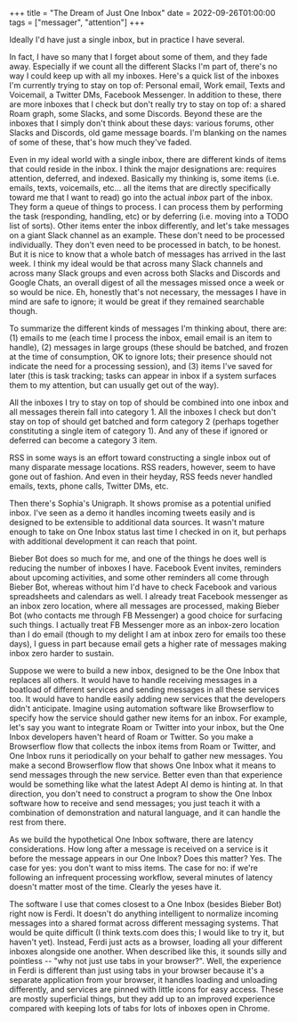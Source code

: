 +++
title = "The Dream of Just One Inbox"
date = 2022-09-26T01:00:00
tags = ["messager", "attention"]
+++

Ideally I'd have just a single inbox, but in practice I have several.

In fact, I have so many that I forget about some of them, and they fade away. Especially if we count all the different Slacks I'm part of, there's no way I could keep up with all my inboxes. Here's a quick list of the inboxes I'm currently trying to stay on top of: Personal email, Work email, Texts and Voicemail, a Twitter DMs, Facebook Messenger. In addition to these, there are more inboxes that I check but don't really try to stay on top of: a shared Roam graph, some Slacks, and some Discords. Beyond these are the inboxes that I simply don't think about these days: various forums, other Slacks and Discords, old game message boards. I'm blanking on the names of some of these, that's how much they've faded.

Even in my ideal world with a single inbox, there are different kinds of items that could reside in the inbox. I think the major designations are: requires attention, deferred, and indexed. Basically my thinking is, some items (i.e. emails, texts, voicemails, etc... all the items that are directly specifically toward me that I want to read) go into the actual _inbox_ part of the inbox. They form a queue of things to process. I can process them by performing the task (responding, handling, etc) or by deferring (i.e. moving into a TODO list of sorts). Other items enter the inbox differently, and let's take messages on a giant Slack channel as an example. These don't need to be processed individually. They don't even need to be processed in batch, to be honest. But it is nice to know that a whole batch of messages has arrived in the last week. I think my ideal would be that across many Slack channels and across many Slack groups and even across both Slacks and Discords and Google Chats, an overall digest of all the messages missed once a week or so would be nice. Eh, honestly that's not necessary, the messages I have in mind are safe to ignore; it would be great if they remained searchable though.

To summarize the different kinds of messages I'm thinking about, there are: (1) emails to me (each time I process the inbox, email email is an item to handle), (2) messages in large groups (these should be batched, and frozen at the time of consumption, OK to ignore lots; their presence should not indicate the need for a processing session), and (3) items I've saved for later (this is task tracking; tasks can appear in inbox if a system surfaces them to my attention, but can usually get out of the way).

All the inboxes I try to stay on top of should be combined into one inbox and all messages therein fall into category 1. All the inboxes I check but don't stay on top of should get batched and form category 2 (perhaps together constituting a single item of category 1). And any of these if ignored or deferred can become a category 3 item.

RSS in some ways is an effort toward constructing a single inbox out of many disparate message locations. RSS readers, however, seem to have gone out of fashion. And even in their heyday, RSS feeds never handled emails, texts, phone calls, Twitter DMs, etc.

Then there's Sophia's Unigraph. It shows promise as a potential unified inbox. I've seen as a demo it handles incoming tweets easily and is designed to be extensible to additional data sources. It wasn't mature enough to take on One Inbox status last time I checked in on it, but perhaps with additional development it can reach that point.

Bieber Bot does so much for me, and one of the things he does well is reducing the number of inboxes I have. Facebook Event invites, reminders about upcoming activities, and some other reminders all come through Bieber Bot, whereas without him I'd have to check Facebook and various spreadsheets and calendars as well. I already treat Facebook messenger as an inbox zero location, where all messages are processed, making Bieber Bot (who contacts me through FB Messenger) a good choice for surfacing such things. I actually treat FB Messenger more as an inbox-zero location than I do email (though to my delight I am at inbox zero for emails too these days), I guess in part because email gets a higher rate of messages making inbox zero harder to sustain.

Suppose we were to build a new inbox, designed to be the One Inbox that replaces all others.
It would have to handle receiving messages in a boatload of different services and sending messages in all these services too.
It would have to handle easily adding new services that the developers didn't anticipate.
Imagine using automation software like Browserflow to specify how the service should gather new items for an inbox.
For example, let's say you want to integrate Roam or Twitter into your inbox, but the One Inbox developers haven't heard of Roam or Twitter.
So you make a Browserflow flow that collects the inbox items from Roam or Twitter, and One Inbox runs it periodically on your behalf to gather new messages. You make a second Browserflow flow that shows One Inbox what it means to send messages through the new service.
Better even than that experience would be something like what the latest Adept AI demo is hinting at. In that direction, you don't need to construct a program to show the One Inbox software how to receive and send messages; you just teach it with a combination of demonstration and natural language, and it can handle the rest from there.

As we build the hypothetical One Inbox software, there are latency considerations. How long after a message is received on a service is it before the message appears in our One Inbox? Does this matter? Yes. The case for yes: you don't want to miss items. The case for no: if we're following an infrequent processing workflow, several minutes of latency doesn't matter most of the time. Clearly the yeses have it.

The software I use that comes closest to a One Inbox (besides Bieber Bot) right now is Ferdi. It doesn't do anything intelligent to normalize incoming messages into a shared format across different messaging systems. That would be quite difficult (I think texts.com does this; I would like to try it, but haven't yet). Instead, Ferdi just acts as a browser, loading all your different inboxes alongside one another. When described like this, it sounds silly and pointless -- "why not just use tabs in your browser?". Well, the experience in Ferdi is different than just using tabs in your browser because it's a separate application from your browser, it handles loading and unloading differently, and services are pinned with little icons for easy access. These are mostly superficial things, but they add up to an improved experience compared with keeping lots of tabs for lots of inboxes open in Chrome.

